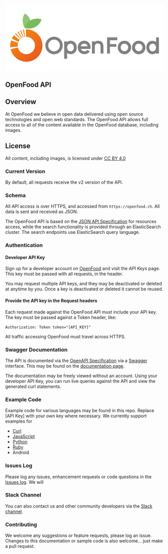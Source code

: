 ![OpenFood Logo](images/OpenFood.png?raw=true "OpenFood")

## OpenFood API

## Overview

At OpenFood we believe in open data delivered using open source technologies and open web standards. The OpenFood API allows full access to all of the content available in the OpenFood database, including images.

## License

All content, including images, is licensed under [CC BY 4.0](https://creativecommons.org/licenses/by/4.0/)


### Current Version

By default, all requests receive the v2 version of the API.

### Schema

All API access is over HTTPS, and accessed from ```https://openfood.ch```. All data is sent and received as JSON.

The OpenFood API is based on the [JSON API Specification](http://jsonapi.org/) for resources access, while the search functionality is provided through an ElasticSearch cluster. The search endpoints use ElasticSearch query language.

### Authentication

#### Developer API Key

Sign up for a developer account on [OpenFood](https://www.openfood.ch) and visit the *API Keys* page. This key must be passed with all requests, in the header.

You may request multiple API keys, and they may be deactivated or deleted at anytime by you. Once a key is deactivated or deleted it cannot be reused.

#### Provide the API key in the Request headers

Each request made against the OpenFood API must include your API key. The key must be passed against a Token header, like:

```
Authorization: Token token="[API_KEY]"
```

All traffic accessing OpenFood must travel across HTTPS.

### Swagger Documentation

The API is documented via the [OpenAPI Specification](https://www.openapis.org/) via a [Swagger](http://swagger.io/) interface. This may be found on the [documentation page](https://www.openfood.ch/api-docs?locale=en).

The documentation may be freely viewed without an account. Using your developer API Key, you can run live queries against the API and view the generated curl statements.


### Example Code

Example code for various languages may be found in this repo. Replace [API Key] with your own key where necessary. We currently support examples for

  - [Curl](sample_code/curl/openfood_api.md)
  - [JavaScript](sample_code/js/index.html)
  - [Python](sample_code/python/openfood_api.py)
  - [Ruby](sample_code/python/openfood_api.rb)
  - Android

### Issues Log

Please log any issues, enhancement requests or code questions in the [Issues log](https://github.com/salathegroup/openfood_api/issues). We will


### Slack Channel

You can also contact us and other community developers via the [Slack channel](https://openfoodch.slack.com).


### Contributing

We welcome any suggestions or feature requests, please log an issue. Changes to this documentation or sample code is also welcome... just make a pull request.
